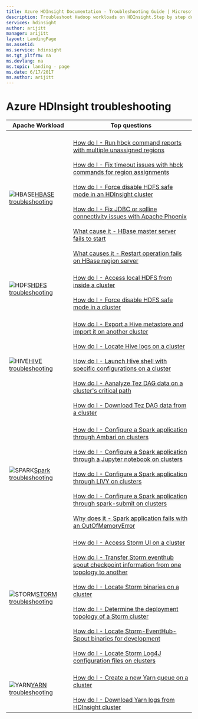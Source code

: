 ```yaml
---
title: Azure HDInsight Documentation - Troubleshooting Guide | Microsoft Docs
description: Troubleshoot Hadoop workloads on HDInsight.Step by step documentation shows you how to solve common problems with Hive, Spark, HBase, Storm, Kafka on HDInsight.
services: hdinsight
author: arijitt
manager: arijitt
layout: LandingPage
ms.assetid:
ms.service: hdinsight
ms.tgt_pltfrm: na
ms.devlang: na
ms.topic: landing - page
ms.date: 6/17/2017
ms.author: arijitt
---
```



# Azure HDInsight troubleshooting

| Apache Workload | Top questions |
|---|---|
|![HBASE](./media/hdinsight-troubleshoot-guide/HBASE.png)[HBASE troubleshooting](hdinsight-troubleshoot-HBASE.md)|<br>[How do I - Run hbck command reports with multiple unassigned regions](hdinsight-troubleshoot-hbase.md#how-do-i---run-hbck-command-reports-with-multiple-unassigned-regions)<br><br>[How do I - Fix timeout issues with hbck commands for region assignments](hdinsight-troubleshoot-hbase.md#how-do-i---fix-timeout-issues-with-hbck-commands-for-region-assignments)<br><br>[How do I - Force disable HDFS safe mode in an HDInsight cluster](hdinsight-troubleshoot-hbase.md#how-do-i---force-disable-hdfs-safe-mode-in-an-hdinsight-cluster)<br><br>[How do I - Fix JDBC or sqlline connectivity issues with Apache Phoenix](hdinsight-troubleshoot-hbase.md#how-do-i---fix-jdbc-or-sqlline-connectivity-issues-with-apache-phoenix)<br><br>[What cause it - HBase master server fails to start](hdinsight-troubleshoot-hbase.md#what-cause-it---hbase-master-server-fails-to-start)<br><br>[What causes it - Restart operation fails on HBase region server](hdinsight-troubleshoot-hbase.md#what-causes-it---restart-operation-fails-on-hbase-region-server)|
|![HDFS](./media/hdinsight-troubleshoot-guide/HDFS.png)[HDFS troubleshooting](hdinsight-troubleshoot-HDFS.md)|<br>[How do I - Access local HDFS from inside a cluster](hdinsight-troubleshoot-hdfs.md#how-do-i---access-local-hdfs-from-inside-a-cluster)<br><br>[How do I - Force disable HDFS safe mode in a cluster](hdinsight-troubleshoot-hdfs.md#how-do-i---force-disable-hdfs-safe-mode-in-a-cluster)|
|![HIVE](./media/hdinsight-troubleshoot-guide/HIVE.png)[HIVE troubleshooting](hdinsight-troubleshoot-HIVE.md)|<br>[How do I - Export a Hive metastore and import it on another cluster](hdinsight-troubleshoot-hive.md#how-do-i---export-a-hive-metastore-and-import-it-on-another-cluster)<br><br>[How do I - Locate Hive logs on a cluster](hdinsight-troubleshoot-hive.md#how-do-i---locate-hive-logs-on-a-cluster)<br><br>[How do I - Launch Hive shell with specific configurations on a cluster](hdinsight-troubleshoot-hive.md#how-do-i---launch-hive-shell-with-specific-configurations-on-a-cluster)<br><br>[How do I - Aanalyze Tez DAG data on a cluster's critical path](hdinsight-troubleshoot-hive.md#how-do-i---aanalyze-tez-dag-data-on-a-cluster's-critical-path)<br><br>[How do I - Download Tez DAG data from a cluster](hdinsight-troubleshoot-hive.md#how-do-i---download-tez-dag-data-from-a-cluster)|
|![SPARK](./media/hdinsight-troubleshoot-guide/SPARK.png)[Spark troubleshooting](hdinsight-troubleshoot-SPARK.md)|<br>[How do I - Configure a Spark application through Ambari on clusters](hdinsight-troubleshoot-spark.md#how-do-i---configure-a-spark-application-through-ambari-on-clusters)<br><br>[How do I - Configure a Spark application through a Jupyter notebook on clusters](hdinsight-troubleshoot-spark.md#how-do-i---configure-a-spark-application-through-a-jupyter-notebook-on-clusters)<br><br>[How do I - Configure a Spark application through LIVY on clusters](hdinsight-troubleshoot-spark.md#how-do-i---configure-a-spark-application-through-livy-on-clusters)<br><br>[How do I - Configure a Spark application through spark-submit on clusters](hdinsight-troubleshoot-spark.md#how-do-i---configure-a-spark-application-through-spark-submit-on-clusters)<br><br>[Why does it - Spark application fails with an OutOfMemoryError](hdinsight-troubleshoot-spark.md#why-does-it---spark-application-fails-with-an-outofmemoryerror)|
|![STORM](./media/hdinsight-troubleshoot-guide/STORM.png)[STORM troubleshooting](hdinsight-troubleshoot-STORM.md)|<br>[How do I - Access Storm UI on a cluster](hdinsight-troubleshoot-storm.md#how-do-i---access-storm-ui-on-a-cluster)<br><br>[How do I - Transfer Storm eventhub spout checkpoint information from one topology to another](hdinsight-troubleshoot-storm.md#how-do-i---transfer-storm-eventhub-spout-checkpoint-information-from-one-topology-to-another)<br><br>[How do I - Locate Storm binaries on a cluster](hdinsight-troubleshoot-storm.md#how-do-i---locate-storm-binaries-on-a-cluster)<br><br>[How do I - Determine the deployment topology of a Storm cluster](hdinsight-troubleshoot-storm.md#how-do-i---determine-the-deployment-topology-of-a-storm-cluster)<br><br>[How do I - Locate Storm-EventHub-Spout binaries for development](hdinsight-troubleshoot-storm.md#how-do-i---locate-storm-eventhub-spout-binaries-for-development)<br><br>[How do I - Locate Storm Log4J configuration files on clusters](hdinsight-troubleshoot-storm.md#how-do-i---locate-storm-log4j-configuration-files-on-clusters)|
|![YARN](./media/hdinsight-troubleshoot-guide/YARN.png)[YARN troubleshooting](hdinsight-troubleshoot-YARN.md)|<br>[How do I - Create a new Yarn queue on a cluster](hdinsight-troubleshoot-yarn.md#how-do-i---create-a-new-yarn-queue-on-a-cluster)<br><br>[How do I - Download Yarn logs from HDInsight cluster](hdinsight-troubleshoot-yarn.md#how-do-i---download-yarn-logs-from-hdinsight-cluster)|

